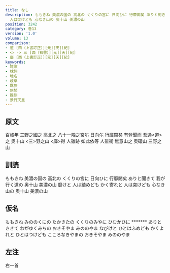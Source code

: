 ```yaml
---
title: なし
description: ももきね 美濃の国の 高北の くくりの宮に 日向ひに 行靡闕矣 ありと聞きて 我が行く道の 奥十山 美濃の山 靡けと 人は踏めども かく寄れと
  人は突けども 心なき山の 奥十山 美濃の山
position: 3242
category: 巻13
version: '1.0'
volume: 13
comparison:
- 道 [西（上書訂正）][元][天][紀]
- <> -> 三 [西（右書）][元][天][紀]
- 靡 [西（上書訂正）][元][天][紀]
keywords:
- 雑歌
- 枕詞
- 地名
- 岐阜
- 羈旅
- 旅愁
- 難訓
- 景行天皇
---
```


## 原文

百岐年 三野之國之 高北之 八十一隣之宮尓 日向尓 行靡闕矣 有登聞而 吾通<道>之 奥十山 <三>野之山 <靡>得 人雖跡 如此依等 人雖衝 無意山之 奥礒山 三野之山

## 訓読

ももきね 美濃の国の 高北の くくりの宮に 日向ひに 行靡闕矣 ありと聞きて 我が行く道の 奥十山 美濃の山 靡けと 人は踏めども かく寄れと 人は突けども 心なき山の 奥十山 美濃の山

## 仮名

ももきね みののくにの たかきたの くくりのみやに ひむかひに ******* ありとききて わがゆくみちの おきそやま みののやま なびけと ひとはふめども かくよれと ひとはつけども こころなきやまの おきそやま みののやま

## 左注

右一首
